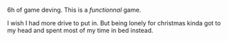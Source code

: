 6h of game deving. This is a *functionnal* game.

I wish I had more drive to put in. But being lonely for christmas kinda got to my head and spent most of my time in bed instead.
